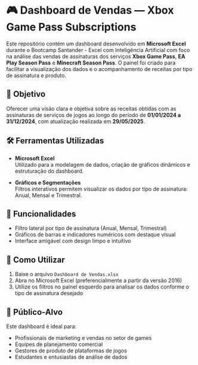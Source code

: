 # 🎮 Dashboard de Vendas — Xbox Game Pass Subscriptions

Este repositório contém um dashboard desenvolvido em **Microsoft Excel** durante o Bootcamp Santander - Excel com Inteligência Artificial com foco na análise das vendas de assinaturas dos serviços **Xbox Game Pass**, **EA Play Season Pass** e **Minecraft Season Pass**. O painel foi criado para facilitar a visualização dos dados e o acompanhamento de receitas por tipo de assinatura e produto.

## 📌 Objetivo

Oferecer uma visão clara e objetiva sobre as receitas obtidas com as assinaturas de serviços de jogos ao longo do período de **01/01/2024 a 31/12/2024**, com atualização realizada em **29/05/2025**.

## 🛠️ Ferramentas Utilizadas

- **Microsoft Excel**  
  Utilizado para a modelagem de dados, criação de gráficos dinâmicos e estruturação do dashboard.

- **Gráficos e Segmentações**  
  Filtros interativos permitem visualizar os dados por tipo de assinatura: Anual, Mensal e Trimestral.

## 🧪 Funcionalidades

- Filtro lateral por tipo de assinatura (Anual, Mensal, Trimestral)
- Gráficos de barras e indicadores numéricos com destaque visual
- Interface amigável com design limpo e intuitivo

## 📂 Como Utilizar

1. Baixe o arquivo `Dashboard de Vendas.xlsx`
2. Abra no Microsoft Excel (preferencialmente a partir da versão 2016)
3. Utilize os filtros no painel esquerdo para analisar os dados conforme o tipo de assinatura desejado

## 🎯 Público-Alvo

Este dashboard é ideal para:

- Profissionais de marketing e vendas no setor de games
- Equipes de planejamento comercial
- Gestores de produto de plataformas de jogos
- Estudantes e entusiastas de análise de dados
